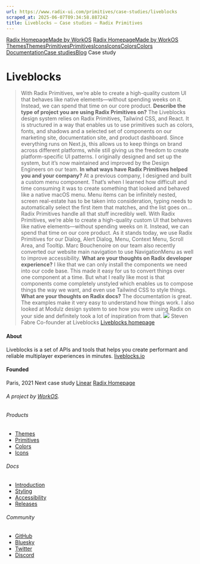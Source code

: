 ```yaml
---
url: https://www.radix-ui.com/primitives/case-studies/liveblocks
scraped_at: 2025-06-07T09:34:58.887242
title: Liveblocks – Case studies – Radix Primitives
---
```


[Radix Homepage](https://www.radix-ui.com/)[Made by WorkOS](https://workos.com)
[Radix Homepage](https://www.radix-ui.com/)[Made by WorkOS](https://workos.com)
[ThemesThemes](https://www.radix-ui.com/)[PrimitivesPrimitives](https://www.radix-ui.com/primitives)[IconsIcons](https://www.radix-ui.com/icons)[ColorsColors](https://www.radix-ui.com/colors)
[Documentation](https://www.radix-ui.com/primitives/docs)[Case studies](https://www.radix-ui.com/primitives/case-studies)[Blog](https://www.radix-ui.com/blog)[](https://github.com/radix-ui/primitives)
Case study
# Liveblocks
> With Radix Primitives, we’re able to create a high-quality custom UI that behaves like native elements—without spending weeks on it. Instead, we can spend that time on our core product.
**Describe the type of project you are using Radix Primitives on?**
The Liveblocks design system relies on Radix Primitives, Tailwind CSS, and React. It is structured in a way that enables us to use primitives such as colors, fonts, and shadows and a selected set of components on our marketing site, documentation site, and product dashboard.
Since everything runs on Next.js, this allows us to keep things on brand across different platforms, while still giving us the freedom to create platform-specific UI patterns. I originally designed and set up the system, but it’s now maintained and improved by the Design Engineers on our team.
**In what ways have Radix Primitives helped you and your company?**
At a previous company, I designed and built a custom menu component. That’s when I learned how difficult and time consuming it was to create something that looked and behaved like a native macOS menu. Menu items can be infinitely nested, screen real-estate has to be taken into consideration, typing needs to automatically select the first item that matches, and the list goes on…
Radix Primitives handle all that stuff incredibly well. With Radix Primitives, we’re able to create a high-quality custom UI that behaves like native elements—without spending weeks on it. Instead, we can spend that time on our core product. As it stands today, we use Radix Primitives for our Dialog, Alert Dialog, Menu, Context Menu, Scroll Area, and Tooltip. Marc Bouchenoire on our team also recently converted our website main navigation to use NavigationMenu as well to improve accessibility.
**What are your thoughts on Radix developer experience?**
I like that we can only install the components we need into our code base. This made it easy for us to convert things over one component at a time. But what I really like most is that components come completely unstyled which enables us to compose things the way we want, and even use Tailwind CSS to style things.
**What are your thoughts on Radix docs?**
The documentation is great. The examples make it very easy to understand how things work. I also looked at Modulz design system to see how you were using Radix on your side and definitely took a lot of inspiration from that.
![](https://www.radix-ui.com/marketing/avatar-steven-fabre.jpg)
Steven Fabre
Co-founder at Liveblocks
[Liveblocks homepage](https://liveblocks.io)
#### About
Liveblocks is a set of APIs and tools that helps you create performant and reliable multiplayer experiences in minutes.
[liveblocks.io](https://liveblocks.io)
#### Founded
Paris, 2021
Next case study
[Linear](https://www.radix-ui.com/primitives/case-studies/linear)
[Radix Homepage](https://www.radix-ui.com/)
###### A project by [WorkOS](https://workos.com).
###### Products
  * [Themes](https://www.radix-ui.com/)
  * [Primitives](https://www.radix-ui.com/primitives)
  * [Colors](https://www.radix-ui.com/colors)
  * [Icons](https://www.radix-ui.com/icons)


###### Docs
  * [Introduction](https://www.radix-ui.com/primitives/docs/overview/introduction)
  * [Styling](https://www.radix-ui.com/primitives/docs/guides/styling)
  * [Accessibility](https://www.radix-ui.com/primitives/docs/overview/accessibility)
  * [Releases](https://www.radix-ui.com/primitives/docs/overview/releases)


###### Community
  * [GitHub](https://github.com/radix-ui)
  * [Bluesky](https://bsky.app/profile/radix-ui.com)
  * [Twitter](https://twitter.com/radix_ui)
  * [Discord](https://discord.com/invite/7Xb99uG)



